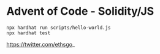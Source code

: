 # Advent of Code - Solidity/JS

```
npx hardhat run scripts/hello-world.js
npx hardhat test
```

https://twitter.com/ethsgo_
